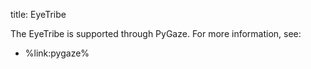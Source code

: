 title: EyeTribe

The EyeTribe is supported through PyGaze. For more information, see:

- %link:pygaze%
